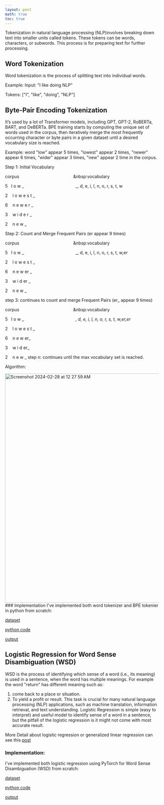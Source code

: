 ```yaml
---
layout: post
math: true
toc: true
---
```

Tokenization in natural language processing (NLP)involves breaking down text into smaller units called tokens. These tokens can be words, characters, or subwords. This process is for preparing text for further processing.

## Word Tokenization
Word tokenization is the process of splitting text into individual words. 

Example: Input: "I like doing NLP" 

Tokens: ["I", "like", "doing", "NLP"]

## Byte-Pair Encoding Tokenization
It’s used by a lot of Transformer models, including GPT, GPT-2, RoBERTa, BART, and DeBERTa. BPE training starts by computing the unique set of words used in the corpus, then iteratively merge the most frequently occurring character or byte pairs in a given dataset until a desired vocabulary size is reached.

Example: word "low" appear 5 times, "lowest" appear 2 times, "newer" appear 6 times, "wider" appear 3 times, "new" appear 2 time in the corpus.

Step 1: Initial Vocabulary

corpus&nbsp;&nbsp;&nbsp;&nbsp;&nbsp;&nbsp;&nbsp;&nbsp;&nbsp;&nbsp;&nbsp;&nbsp;&nbsp;&nbsp;&nbsp;&nbsp;&nbsp;&nbsp;&nbsp;&nbsp;&nbsp;&nbsp;&nbsp;&nbsp;&nbsp;&nbsp;&nbsp;&nbsp;&nbsp;&nbsp;&nbsp;&nbsp;&nbsp;&nbsp;&nbsp;&nbsp;&nbsp;&nbsp;&nbsp;&nbsp;&nbsp;&nbsp;&nbsp;&nbsp;&nbsp;&nbsp:vocabulary

5&nbsp;&nbsp;&nbsp;l o w _ &nbsp;&nbsp;&nbsp;&nbsp;&nbsp;&nbsp;&nbsp;&nbsp;&nbsp;&nbsp;&nbsp;&nbsp;&nbsp;&nbsp;&nbsp;&nbsp;&nbsp;&nbsp;&nbsp;&nbsp;&nbsp;&nbsp;&nbsp;&nbsp;&nbsp;&nbsp;&nbsp;&nbsp;&nbsp;&nbsp;&nbsp;&nbsp;&nbsp;&nbsp;&nbsp;&nbsp;&nbsp;&nbsp;&nbsp;&nbsp;&nbsp; _, d, e, i, l, n, o, r, s, t, w

2&nbsp;&nbsp;&nbsp; l o w e s t _

6&nbsp;&nbsp;&nbsp; n e w e r _

3&nbsp;&nbsp;&nbsp; w i d e r _

2&nbsp;&nbsp;&nbsp; n e w _

Step 2: Count and Merge Frequent Pairs (er appear 9 times)

corpus&nbsp;&nbsp;&nbsp;&nbsp;&nbsp;&nbsp;&nbsp;&nbsp;&nbsp;&nbsp;&nbsp;&nbsp;&nbsp;&nbsp;&nbsp;&nbsp;&nbsp;&nbsp;&nbsp;&nbsp;&nbsp;&nbsp;&nbsp;&nbsp;&nbsp;&nbsp;&nbsp;&nbsp;&nbsp;&nbsp;&nbsp;&nbsp;&nbsp;&nbsp;&nbsp;&nbsp;&nbsp;&nbsp;&nbsp;&nbsp;&nbsp;&nbsp;&nbsp;&nbsp;&nbsp;&nbsp:vocabulary

5&nbsp;&nbsp;&nbsp;l o w _ &nbsp;&nbsp;&nbsp;&nbsp;&nbsp;&nbsp;&nbsp;&nbsp;&nbsp;&nbsp;&nbsp;&nbsp;&nbsp;&nbsp;&nbsp;&nbsp;&nbsp;&nbsp;&nbsp;&nbsp;&nbsp;&nbsp;&nbsp;&nbsp;&nbsp;&nbsp;&nbsp;&nbsp;&nbsp;&nbsp;&nbsp;&nbsp;&nbsp;&nbsp;&nbsp;&nbsp;&nbsp;&nbsp;&nbsp;&nbsp;&nbsp; _, d, e, i, l, n, o, r, s, t, w,er

2&nbsp;&nbsp;&nbsp; l o w e s t _

6&nbsp;&nbsp;&nbsp; n e w er _

3&nbsp;&nbsp;&nbsp; w i d er _

2&nbsp;&nbsp;&nbsp; n e w _

step 3: continues to count and merge Frequent Pairs (er_ appear 9 times) 

corpus&nbsp;&nbsp;&nbsp;&nbsp;&nbsp;&nbsp;&nbsp;&nbsp;&nbsp;&nbsp;&nbsp;&nbsp;&nbsp;&nbsp;&nbsp;&nbsp;&nbsp;&nbsp;&nbsp;&nbsp;&nbsp;&nbsp;&nbsp;&nbsp;&nbsp;&nbsp;&nbsp;&nbsp;&nbsp;&nbsp;&nbsp;&nbsp;&nbsp;&nbsp;&nbsp;&nbsp;&nbsp;&nbsp;&nbsp;&nbsp;&nbsp;&nbsp;&nbsp;&nbsp;&nbsp;&nbsp:vocabulary

5&nbsp;&nbsp;&nbsp;l o w _ &nbsp;&nbsp;&nbsp;&nbsp;&nbsp;&nbsp;&nbsp;&nbsp;&nbsp;&nbsp;&nbsp;&nbsp;&nbsp;&nbsp;&nbsp;&nbsp;&nbsp;&nbsp;&nbsp;&nbsp;&nbsp;&nbsp;&nbsp;&nbsp;&nbsp;&nbsp;&nbsp;&nbsp;&nbsp;&nbsp;&nbsp;&nbsp;&nbsp;&nbsp;&nbsp;&nbsp;&nbsp;&nbsp;&nbsp;&nbsp;&nbsp; _, d, e, i, l, n, o, r, s, t, w,er,er_

2&nbsp;&nbsp;&nbsp; l o w e s t _

6&nbsp;&nbsp;&nbsp; n e w er_

3&nbsp;&nbsp;&nbsp; w i d er_

2&nbsp;&nbsp;&nbsp; n e w _
step n: continues until the max vocabulary set is reached.

Algorithm:

<img width="747" alt="Screenshot 2024-02-28 at 12 27 59 AM" src="https://github.com/zhiweilin27/zhiweilin27.github.io/assets/111717798/3dc6166e-d4fb-4cf7-bce4-0929b904b315">
### Implementation
I've implemented both word tokenizer and BPE tokenier in python from scratch:

[dataset](https://github.com/zhiweilin27/NLP/blob/main/a1_tweets.txt)

[python code](https://github.com/zhiweilin27/NLP/blob/main/a1_p1_lin_112845768.py)

[output](https://github.com/zhiweilin27/NLP/blob/main/a1_p1_lin_112845768_OUTPUT.txt)


## Logistic Regression for Word Sense Disambiguation (WSD)
WSD is the process of identifying which sense of a word (i.e., its meaning) is used in a sentence, when the word has multiple meanings.
For example the word "return" has different meaning such as:
1. come back to a place or situation.
2. To yield a profit or result.
This task is crucial for many natural language processing (NLP) applications, such as machine translation, information retrieval, and text understanding. Logistic Regression is simple (easy to interpret) and useful model to identify sense of a word in a sentence, but the pitfall of the logistic regression is it might not come with most accurate result. 

More Detail about logistic regression or generalized linear regression can see this [post](https://zhiweilin27.github.io/2023/10/22/Generalized-Linear-Regression.html#logistic-regression)

### Implementation:
I've implemented both logistic regression using PyTorch for Word Sense Disambiguation (WSD) from scratch:

[dataset](https://github.com/zhiweilin27/NLP/blob/main/a1_wsd_24_2_10.txt)

[python code](https://github.com/zhiweilin27/NLP/blob/main/a1_p2_lin_112845768.py)

[output](https://github.com/zhiweilin27/NLP/blob/main/a1_p1_lin_112845768_OUTPUT.txt)



